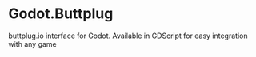 # Godot.Buttplug
buttplug.io interface for Godot.  Available in GDScript for easy integration with any game
